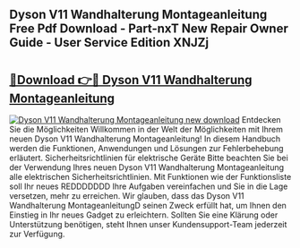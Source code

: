 ## Dyson V11 Wandhalterung Montageanleitung Free Pdf Download - Part-nxT New Repair Owner Guide - User Service Edition XNJZj

# <h2><a href="http://df8z7g.blite.top/?on=Dyson+V11+Wandhalterung+Montageanleitung">🔗Download 👉🔴 Dyson V11 Wandhalterung Montageanleitung</a></h2>

[![Dyson V11 Wandhalterung Montageanleitung new download](https://i.imgur.com/lujVjoI.png)](http://df8z7g.blite.top/?on=Dyson+V11+Wandhalterung+Montageanleitung)
Entdecken Sie die Möglichkeiten Willkommen in der Welt der Möglichkeiten mit Ihrem neuen Dyson V11 Wandhalterung Montageanleitung! In diesem Handbuch werden die Funktionen, Anwendungen und Lösungen zur Fehlerbehebung erläutert. Sicherheitsrichtlinien für elektrische Geräte Bitte beachten Sie bei der Verwendung Ihres neuen Dyson V11 Wandhalterung Montageanleitung alle elektrischen Sicherheitsrichtlinien. Mit Funktionen wie der Funktionsliste soll Ihr neues REDDDDDDD Ihre Aufgaben vereinfachen und Sie in die Lage versetzen, mehr zu erreichen. Wir glauben, dass das Dyson V11 Wandhalterung MontageanleitungD seinen Zweck erfüllt hat, um Ihnen den Einstieg in Ihr neues Gadget zu erleichtern. Sollten Sie eine Klärung oder Unterstützung benötigen, steht Ihnen unser Kundensupport-Team jederzeit zur Verfügung.
